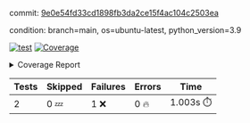 commit: [9e0e54fd33cd1898fb3da2ce15f4ac104c2503ea](https://github.com/rcmdnk/s3-file/tree/9e0e54fd33cd1898fb3da2ce15f4ac104c2503ea)

condition: branch=main, os=ubuntu-latest, python_version=3.9

[![test](https://github.com/rcmdnk/s3-file/actions/workflows/test.yml/badge.svg)](https://github.com/rcmdnk/s3-file/actions/runs/6281354843)
<a href="https://github.com/rcmdnk/s3-file/blob/9e0e54fd33cd1898fb3da2ce15f4ac104c2503ea/README.md"><img alt="Coverage" src="https://img.shields.io/badge/Coverage-43%25-orange.svg" /></a><details><summary>Coverage Report </summary><table><tr><th>File</th><th>Stmts</th><th>Miss</th><th>Cover</th><th>Missing</th></tr><tbody><tr><td colspan="5"><b>src/s3_file</b></td></tr><tr><td>&nbsp; &nbsp;<a href="https://github.com/rcmdnk/s3-file/blob/9e0e54fd33cd1898fb3da2ce15f4ac104c2503ea/src/s3_file/file.py">file.py</a></td><td>41</td><td>26</td><td>37%</td><td><a href="https://github.com/rcmdnk/s3-file/blob/9e0e54fd33cd1898fb3da2ce15f4ac104c2503ea/src/s3_file/file.py#L24-L27">24&ndash;27</a>, <a href="https://github.com/rcmdnk/s3-file/blob/9e0e54fd33cd1898fb3da2ce15f4ac104c2503ea/src/s3_file/file.py#L30-L31">30&ndash;31</a>, <a href="https://github.com/rcmdnk/s3-file/blob/9e0e54fd33cd1898fb3da2ce15f4ac104c2503ea/src/s3_file/file.py#L35-L41">35&ndash;41</a>, <a href="https://github.com/rcmdnk/s3-file/blob/9e0e54fd33cd1898fb3da2ce15f4ac104c2503ea/src/s3_file/file.py#L45-L50">45&ndash;50</a>, <a href="https://github.com/rcmdnk/s3-file/blob/9e0e54fd33cd1898fb3da2ce15f4ac104c2503ea/src/s3_file/file.py#L53-L63">53&ndash;63</a></td></tr><tr><td><b>TOTAL</b></td><td><b>46</b></td><td><b>26</b></td><td><b>43%</b></td><td>&nbsp;</td></tr></tbody></table></details>

| Tests | Skipped | Failures | Errors | Time |
| ----- | ------- | -------- | -------- | ------------------ |
| 2 | 0 :zzz: | 1 :x: | 0 :fire: | 1.003s :stopwatch: |

